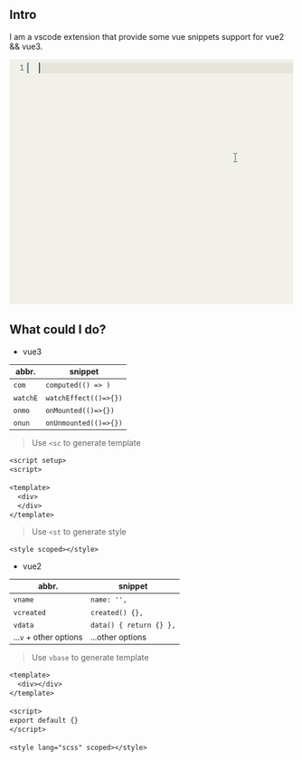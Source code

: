 ## Intro

I am a vscode extension that provide some vue snippets support for vue2 && vue3.

![intro gif](animate.gif)

## What could I do?

- vue3

| abbr.    | snippet               |
| -------- | --------------------- |
| `com`    | `computed(() => )`    |
| `watchE` | `watchEffect(()=>{})` |
| `onmo`   | `onMounted(()=>{})`   |
| `onun`   | `onUnmounted(()=>{})` |

> Use `<sc` to generate template

```vue
<script setup>
<script>

<template>
  <div>
  </div>
</template>
```

> Use `<st` to generate style

```vue
<style scoped></style>
```

- vue2

| abbr.                  | snippet                 |
| ---------------------- | ----------------------- |
| `vname`                | `name: '',`             |
| `vcreated`             | `created() {},`         |
| `vdata`                | `data() { return {} },` |
| ...`v` + other options | ...other options        |

> Use `vbase` to generate template

```vue
<template>
  <div></div>
</template>

<script>
export default {}
</script>

<style lang="scss" scoped></style>
```
